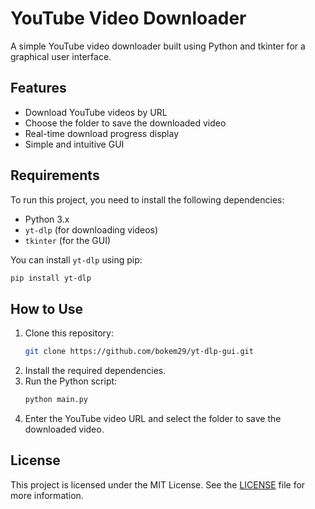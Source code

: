
# YouTube Video Downloader
A simple YouTube video downloader built using Python and tkinter for a graphical user interface.

## Features
- Download YouTube videos by URL
- Choose the folder to save the downloaded video
- Real-time download progress display
- Simple and intuitive GUI

## Requirements
To run this project, you need to install the following dependencies:
- Python 3.x
- `yt-dlp` (for downloading videos)
- `tkinter` (for the GUI)

You can install `yt-dlp` using pip:
```bash
pip install yt-dlp
```

## How to Use
1. Clone this repository:
   ```bash
   git clone https://github.com/bokem29/yt-dlp-gui.git
   ```
2. Install the required dependencies.
3. Run the Python script:
   ```bash
   python main.py
   ```
4. Enter the YouTube video URL and select the folder to save the downloaded video.

## License
This project is licensed under the MIT License. See the [LICENSE](LICENSE) file for more information.
